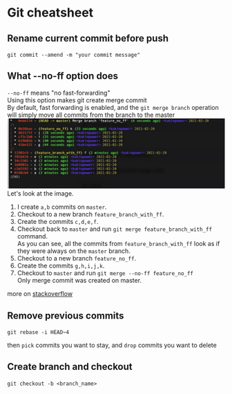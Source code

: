 # Git cheatsheet

## Rename current commit before push
```
git commit --amend -m "your commit message"
```

## What --no-ff option does
`--no-ff` means "no fast-forwarding"  
Using this option makes git create merge commit  
By default, fast forwarding is enabled, and the `git merge branch` operation will simply move all commits from the branch to the master
<img src="img/git/no-ff.jpg">
Let's look at the image.
1. I create `a,b` commits on `master`.
2. Checkout to a new branch `feature_branch_with_ff`.
3. Create the commits `c,d,e,f`.
4. Checkout back to `master` and run `git merge feature_branch_with_ff` command.  
As you can see, all the commits from `feature_branch_with_ff` look as if they were always on the `master` branch.  
5. Checkout to a new branch `feature_no_ff`.
6. Create the commits `g,h,i,j,k`.
7. Checkout to `master` and run `git merge --no-ff feature_no_ff`  
Only merge commit was created on master. 

more on [stackoverflow](https://stackoverflow.com/questions/9069061/what-is-the-difference-between-git-merge-and-git-merge-no-ff)

## Remove previous commits
```
git rebase -i HEAD~4
```
then `pick` commits you want to stay, and `drop` commits you want to delete

## Create branch and checkout
```
git checkout -b <branch_name>
```
